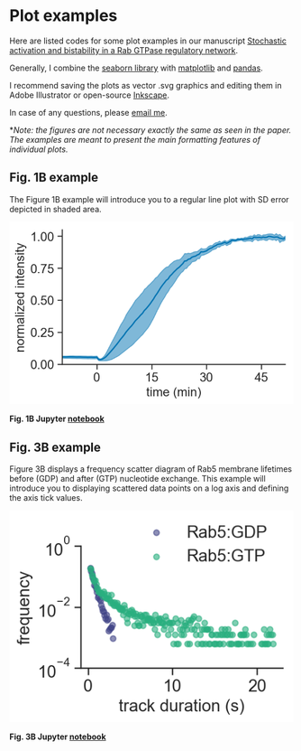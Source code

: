 # Plot examples

Here are listed codes for some plot examples in our manuscript [Stochastic activation and bistability in a Rab GTPase regulatory network](https://www.biorxiv.org/content/10.1101/776567v1).

Generally, I combine the [seaborn library](http://seaborn.pydata.org/index.html) with [matplotlib](https://matplotlib.org/) and [pandas](https://pandas.pydata.org/).

I recommend saving the plots as vector .svg graphics and editing them in Adobe Illustrator or open-source [Inkscape](https://inkscape.org/).



In case of any questions, please [email me](mailto:ubezelja@ist.ac.at).





**Note: the figures are not necessary exactly the same as seen in the paper. The examples are meant to present the main formatting features of individual plots.*

## Fig. 1B example
The Figure 1B example will introduce you to a regular line plot with SD error depicted in shaded area.

![](fig1B_example.png)

**Fig. 1B Jupyter [notebook](Fig_1B_example.ipynb)**

## Fig. 3B example
Figure 3B displays a frequency scatter diagram of Rab5 membrane lifetimes before (GDP) and after (GTP) nucleotide exchange. This example will introduce you to displaying scattered data points on a log axis and defining the axis tick values.

![](fig3B_example.png)

**Fig. 3B Jupyter [notebook](Fig._3B_example.ipynb)**